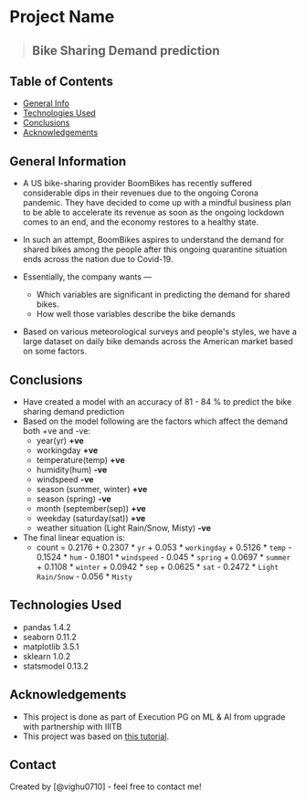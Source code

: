 # Project Name
> ## Bike Sharing Demand prediction


## Table of Contents
* [General Info](#general-information)
* [Technologies Used](#technologies-used)
* [Conclusions](#conclusions)
* [Acknowledgements](#acknowledgements)

## General Information
- A US bike-sharing provider BoomBikes has recently suffered considerable dips in their revenues due to the ongoing Corona pandemic. They have decided to come up with a mindful business plan to be able to accelerate its revenue as soon as the ongoing lockdown comes to an end, and the economy restores to a healthy state.

- In such an attempt, BoomBikes aspires to understand the demand for shared bikes among the people after this ongoing quarantine situation ends across the nation due to Covid-19. 

- Essentially, the company wants —

  - Which variables are significant in predicting the demand for shared bikes.
  - How well those variables describe the bike demands

- Based on various meteorological surveys and people's styles, we have a large dataset on daily bike demands across the American market based on some factors. 


<!-- You don't have to answer all the questions - just the ones relevant to your project. -->

## Conclusions
- Have created a model with an accuracy of 81 - 84 % to predict the bike sharing demand prediction
- Based on the model following are the factors which affect the demand both +ve and -ve:
  - year(yr) **+ve**
  - workingday **+ve**
  - temperature(temp) **+ve**
  - humidity(hum) **-ve**
  - windspeed **-ve**
  - season (summer, winter) **+ve**
  - season (spring) **-ve**
  - month (september(sep))  **+ve**
  - weekday (saturday(sat)) **+ve**
  - weather situation (Light Rain/Snow, Misty) **-ve**
- The final linear equation is:
  - count = 0.2176 + 0.2307 * `yr` + 0.053 * `workingday` + 0.5126 * `temp` - 0.1524 * `hum` - 0.1801 * `windspeed` - 0.045 * `spring` + 0.0697 * `summer` + 0.1108 * `winter` + 0.0942 * `sep` + 0.0625 * `sat` - 0.2472 * `Light Rain/Snow` - 0.056 * `Misty`


## Technologies Used
- pandas 1.4.2
- seaborn 0.11.2
- matplotlib 3.5.1
- sklearn 1.0.2
- statsmodel 0.13.2

<!-- As the libraries versions keep on changing, it is recommended to mention the version of library used in this project -->

## Acknowledgements
- This project is done as part of Execution PG on ML & AI from upgrade with partnership with IIITB
- This project was based on [this tutorial](https://github.com/ContentUpgrad/Linear-Regression/tree/main/Multiple%20Linear%20Regression%20in%20Python).


## Contact
Created by [@vighu0710] - feel free to contact me!


<!-- Optional -->
<!-- ## License -->
<!-- This project is open source and available under the [... License](). -->

<!-- You don't have to include all sections - just the one's relevant to your project -->

